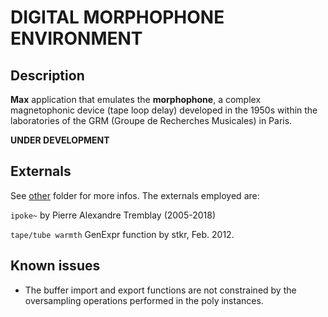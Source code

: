 # DIGITAL MORPHOPHONE ENVIRONMENT

## Description
__Max__ application that emulates the __morphophone__, a complex magnetophonic device (tape loop delay) developed in the 1950s within the laboratories of the GRM (Groupe de Recherches Musicales) in Paris. 

__UNDER DEVELOPMENT__

## Externals
See [other](maxmsp/DigitalMorphophoneEnvironment/other) folder for more infos. The externals employed are:

`ipoke~` by Pierre Alexandre Tremblay (2005-2018)

`tape/tube warmth` GenExpr function by stkr, Feb. 2012.

## Known issues
* The buffer import and export functions are not constrained by the oversampling operations performed in the poly instances. 
